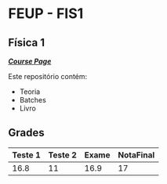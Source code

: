 # FEUP - FIS1 

## Física 1


[***Course Page***](https://sigarra.up.pt/feup/pt/ucurr_geral.ficha_uc_view?pv_ocorrencia_id=419987)


Este repositório contém:
- Teoria
- Batches
- Livro

## Grades

| Teste 1 | Teste 2 | Exame | NotaFinal
|---|---|---|---
| 16.8 | 11 | 16.9 | 17
